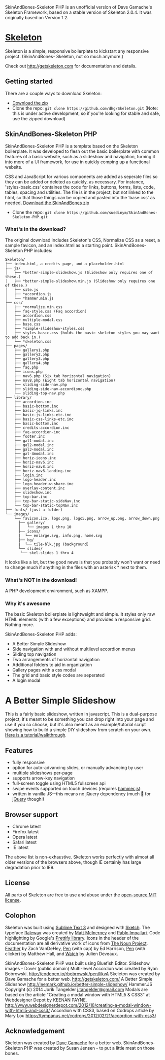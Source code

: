 SkinAndBones-Skeleton PHP  is an unofficial version of Dave Gamache's Skeleton Framework, based on a stable version of Skeleton 2.0.4. It was originally based on Version 1.2.

# [Skeleton](http://getskeleton.com)
Skeleton is a simple, responsive boilerplate to kickstart any responsive project. (SkinAndBones- Skeleton, not so much anymore.)

Check out <http://getskeleton.com> for documentation and details.

## Getting started

There are a couple ways to download Skeleton:
- [Download the zip](https://github.com/dhg/Skeleton/releases/download/2.0.4/Skeleton-2.0.4.zip)
- Clone the repo: `git clone https://github.com/dhg/Skeleton.git` (Note: this is under active development, so if you're looking for stable and safe, use the zipped download)

## SkinAndBones-Skeleton PHP
SkinAndBones-Skeleton PHP is a template based on the Skeleton boilerplate. It was developed to flesh out the basic boilerplate with common features of a basic website, such as a slideshow and navigation, turning it into more of a UI framework, for use in quickly comping up a functional website.

CSS and JavaScript for various components are added as seperate files so they can be added or deleted as quickly, as necessary. For instance, 'styles-basic.css' containes the code for links, buttons, forms, lists, code, tables, spacing and utilities. The file is in the project, but not linked to the html, so that those things can be copied and pasted into the 'base.css' as needed. 
[Download the  SkinAndBones zip](https://github.com/suedinym/SkinAndBones-Skeleton-PHP/archive/master.zip)
- Clone the repo: `git clone https://github.com/suedinym/SkinAndBones-Skeleton-PHP.git`

### What's in the download?

The original download includes Skeleton's CSS, Normalize CSS as a reset, a sample favicon, and an index.html as a starting point. SkinAndBones-Skeleton PHP includes:

```
Skeleton/
├── index.html, a credits page, and a placeholder.html
├── js/
│   ├── *better-simple-slideshow.js (Slideshow only requires one of these.)
│   ├── *better-simple-slideshow.min.js (Slideshow only requires one of these.)
│   ├── site.js
│   ├── *accordion.js
│   └── *hammer.min.js
├── css/
│   ├── *normalize.min.css
│   ├── faq-style.css (Faq accordion)
│   ├── accordion.css
│   ├── multiple-modal.css
│   ├── base.css
│   ├── *simple-slideshow-styles.css
│   ├── styles-basic.css (holds the basic skeleton styles you may want to add back in.)
│   └── *skeleton.css
├── pages/
│   ├── gallery1.php
│   ├── gallery2.php
│   ├── gallery3.php
│   ├── gallery4.php
│   ├── faq.php
│   ├── icons.php
│   ├── nav6.php (Six tab horizontal navigation)
│   ├── nav8.php (Eight tab horizontal navigation)
│   ├── sliding-side-nav.php
│   ├── sliding-side-nav-accordionc.php
│   └── sliding-top-nav.php
├── library/
│   ├── accordion.inc
│   ├── basic-bottom.inc
│   ├── basic-jq-links.inc
│   ├── basic-js-links-etc.inc
│   ├── basic-css-links-etc.inc
│   ├── basic-bottom.inc
│   ├── credits-accordion.inc
│   ├── faq-accordion-inc
│   ├── footer.inc
│   ├── gal1-modal.inc
│   ├── gal2-modal.inc
│   ├── gal3-modal.inc
│   ├── gal-4modal.inc
│   ├── horiz-icons.inc
│   ├── horiz-nav6.inc
│   ├── horiz-nav8.inc
│   ├── horiz-nav6-landing.inc
│   ├── login.inc
│   ├── logo-header.inc
│   ├── logo-header-w-share.inc
│   ├── overlay-content.inc
│   ├── slideshow.inc
│   ├── top-bar.inc
│   ├── top-bar-static-sideNav.inc
│   └── top-bar-static-topNav.inc
├── fonts/ (just a folder)
└── images/
    └── favicon.ico, logo.png, logo5.png, arrow_up.png, arrow_down.png
      ├── gallery/
      │   └── images 1 thru 10
      ├── icons/
      |  └── enlarge.svg, info.png, home.svg
      ├── bg/
      |  └── tile-blk.jpg (background)
      └── slides/
       └── skel-slides 1 thru 4

```

It looks like a lot, but the good news is that you probably won't want or need to change much if anything in the files with an asterisk * next to them.

### What's NOT in the download!

A PHP development environment, such as XAMPP. 

### Why it's awesome

The basic Skeleton boilerplate is lightweight and simple. It styles only raw HTML elements (with a few exceptions) and provides a responsive grid. Nothing more.

SkinAndBones-Skeleton PHP adds:
- A Better Simple Slideshow
- Side navigation with and without multilevel accordion menus
- Sliding top navigation
- Two arrangements of horizontal navigation
- Additional folders to aid in organization
- Gallery pages with a css modal
- The grid and basic style codes are seperated
- A login modal

# A Better Simple Slideshow
This is a fairly basic slideshow, written in javascript. This is a dual-purpose project, it's meant to be something you can drop right into your page and use if you so choose, but it's also meant as an example/tutorial script showing how to build a simple DIY slideshow from scratch on your own. [Here is a tutorial/walkthrough](http://themarklee.com/2014/10/05/better-simple-slideshow/).

## Features
* fully responsive
* option for auto-advancing slides, or manually advancing by user
* multiple slideshows per-page
* supports arrow-key navigation
* full-screen toggle using HTML5 fullscreen api
* swipe events supported on touch devices (requires [hammer.js](https://github.com/hammerjs/hammer.js))
* written in vanilla JS--this means no jQuery dependency (much :sparkling_heart: for [jQuery](https://github.com/jquery/jquery) though!)

## Browser support

- Chrome latest
- Firefox latest
- Opera latest
- Safari latest
- IE latest

The above list is non-exhaustive. Skeleton works perfectly with almost all older versions of the browsers above, though IE certainly has large degradation prior to IE9.

## License

All parts of Skeleton are free to use and abuse under the [open-source MIT license](https://github.com/dhg/Skeleton/blob/master/LICENSE.md).


## Colophon

Skeleton was built using [Sublime Text 3](http://www.sublimetext.com/3) and designed with [Sketch](http://bohemiancoding.com/sketch). The typeface [Raleway](http://www.google.com/fonts/specimen/Raleway) was created by [Matt McInerney](http://matt.cc/) and [Pablo Impallari](http://www.impallari.com/). Code highlighting by Google's [Prettify library](https://code.google.com/p/google-code-prettify/). Icons in the header of the documentation are all derivative work of icons from [The Noun Project](http://thenounproject.com). [Feather](http://thenounproject.com/term/feather/22073) by Zach VanDeHey, [Pen](http://thenounproject.com/term/pen/21163) (with cap) by Ed Harrison, [Pen](http://thenounproject.com/term/pen/32847) (with clicker) by Matthew Hall, and [Watch](http://thenounproject.com/term/watch/48015) by Julien Deveaux.

SkinAndBones-Skeleton PHP was built using Bluefish Editor. 
Slideshow images - Dover (public domain)
Multi-level Accordion was created by Ryan Bobrowski. http://codepen.io/rbobrowski/pen/likvA
Skeleton was created by Dave Gamache for a better web. http://getskeleton.com/
A Better Simple Slideshow http://leemark.github.io/better-simple-slideshow/
Hammer.JS Copyright (c) 2014 Jorik Tangelder <j.tangelder@gmail.com>
Modals are based on the article "Creating a modal window with HTML5 & CSS3" at Webdesigner Depot by KEENAN PAYNE. http://www.webdesignerdepot.com/2012/10/creating-a-modal-window-with-html5-and-css3/
Accordion with CSS3, based on Codrops article by Mary Lou https://tympanus.net/codrops/2012/02/21/accordion-with-css3/

## Acknowledgement
Skeleton was created by [Dave Gamache](https://twitter.com/dhg) for a better web.
SkinAndBones-Skeleton PHP was created by Susan Jensen - to put a little meat on those bones.
